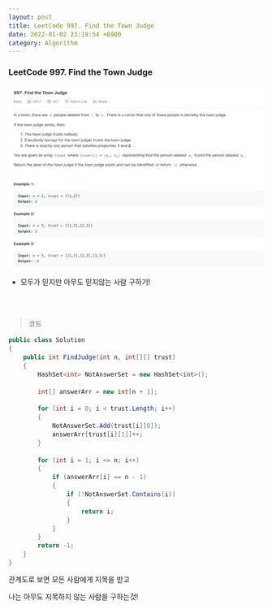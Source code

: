 ```yaml
---
layout: post
title: LeetCode 997. Find the Town Judge
date: 2022-01-02 23:19:54 +0900
category: Algorithm
---
```

### LeetCode 997. Find the Town Judge

![](/assets/img/leetcode/997.png)

- 모두가 믿지만 아무도 믿지않는 사람 구하기!

<br><br>

>코드

```c#
public class Solution
{
    public int FindJudge(int n, int[][] trust)
    {
        HashSet<int> NotAnswerSet = new HashSet<int>();

        int[] answerArr = new int[n + 1];

        for (int i = 0; i < trust.Length; i++)
        {
            NotAnswerSet.Add(trust[i][0]);
            answerArr[trust[i][1]]++;
        }

        for (int i = 1; i <= n; i++)
        {
            if (answerArr[i] == n - 1)
            {
                if (!NotAnswerSet.Contains(i))
                {
                    return i;
                }
            }
        }
        return -1;
    }
}
```

관계도로 보면 모든 사람에게 지목을 받고

나는 아무도 지목하지 않는 사람을 구하는것!